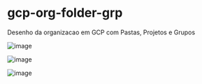 # gcp-org-folder-grp
Desenho da organizacao em GCP com Pastas, Projetos e Grupos

![image](https://user-images.githubusercontent.com/82183690/200546344-f05069c6-9b1e-48b1-9da1-7686cc9ce27d.png)

![image](https://user-images.githubusercontent.com/82183690/200546881-5e9216ec-e78f-4d77-b501-5713664f3ae2.png)

![image](https://user-images.githubusercontent.com/82183690/200547015-48c73d40-89e0-44da-a9ae-f1aaabe85431.png)

